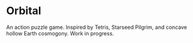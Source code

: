 # Orbital

An action puzzle game. Inspired by Tetris, Starseed Pilgrim, and concave hollow Earth cosmogony. Work in progress.
